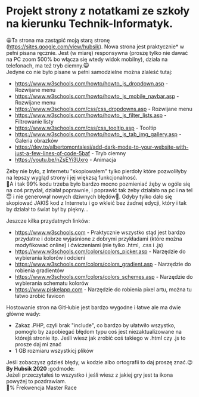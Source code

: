 <h1>Projekt strony z notatkami ze szkoły na kierunku Technik-Informatyk.</h1>

:grinning:Ta strona ma zastąpić moją starą stronę (https://sites.google.com/view/hubsik). Nowa strona jest praktycznie* w pełni pisana ręcznie. Jest (w miarę) responsywna (proszę tylko nie dawać na PC zoom 500% bo włącza się wtedy widok mobilny), działa na telefonach, ma też tryb ciemny.:smiley_cat:<br>
Jedyne co nie było pisane w pełni samodzielne można zlaleść tutaj:
* https://www.w3schools.com/howto/howto_js_dropdown.asp - Rozwijane menu
* https://www.w3schools.com/howto/howto_js_mobile_navbar.asp - Rozwijane menu
* https://www.w3schools.com/css/css_dropdowns.asp - Rozwijane menu
* https://www.w3schools.com/howto/howto_js_filter_lists.asp - Filtrowanie listy
* https://www.w3schools.com/css/css_tooltip.asp - Tooltip
* https://www.w3schools.com/howto/howto_js_tab_img_gallery.asp - Galeria obrazków
* https://dev.to/albertomontalesi/add-dark-mode-to-your-website-with-just-a-few-lines-of-code-5baf - Tryb ciemny
* https://youtu.be/nZsEYi3Uxro - Animacja

Żeby nie było, z Internetu "skopiowałem" tylko pierdoły które pozwoliłyby na lepszy wygląd strony i jej więkzsą funkcjonalnosć. <br>
:thinking:A i tak 99% kodu trzeba było bardzo mocno pozmieniać żęby w ogóle się na coś przydał, działał poprawnie, i poprawić tak żeby działało na pc i na tel :innocent: i nie generował nowych dziwnych błędów:hankey:. Gdyby tylko dało się skopiować JAKIŚ kod z Internetu i go wkleić bez żadnej edycji, który i tak by działał to świat był by piękny... <br>

Jeszcze kilka przydatnych linków:
* https://www.w3schools.com - Praktycznie wszystko stąd jest bardzo przydatne i dobrze wyjaśnione z dobrymi przykładami (które można modyfikować online) i ćwiczeniami (nie tylko .html, .css i .js)
* https://www.w3schools.com/colors/colors_picker.asp - Narzędzie do wybierania kolorów i odcieni
* https://www.w3schools.com/colors/colors_gradient.asp - Narzędzie do robienia gradientów
* https://www.w3schools.com/colors/colors_schemes.asp - Narzędzie do wybierania schematu kolorów
* https://www.piskelapp.com - Narzędzie do robienia pixel artu, można tu łatwo zrobić favicon

Hostowanie stron na GitHubie jest bardzo wygodne i łatwe ale ma dwie główne wady:

* Zakaz .PHP, czyli brak "include", co bardzo by ułatwiło wszystko, pomogło by zapobiegać błędom typu coś jest niezaktualizowane na którejś stronie itp. Jeśli wiesz jak zrobić coś takiego w .html czy .js to prosze daj mi znać
* 1 GB rozmiaru wszystkicj plików

Jeśli zobaczysz gdzieś błędy, w kodzie albo ortografii to daj proszę znać.:wink: <br>
<b>By Hubsik 2020</b> :godmode: <br>
Jeżeli przeczytałeś to wszystko i jeśli wiesz z jakiej gry jest ta ikona powyżej to pozdrawiam. <br>
:100:% Frekwencja Master Race
